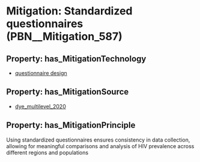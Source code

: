 # Mitigation: __Standardized questionnaires__ (PBN__Mitigation_587)

## Property: has_MitigationTechnology

* [questionnaire design](../Technology/PBN__Technology_3335)

## Property: has_MitigationSource

* [dye_multilevel_2020](../Article/PBN__Article_39)

## Property: has_MitigationPrinciple

Using standardized questionnaires ensures consistency in data collection, allowing for meaningful comparisons and analysis of HIV prevalence across different regions and populations

